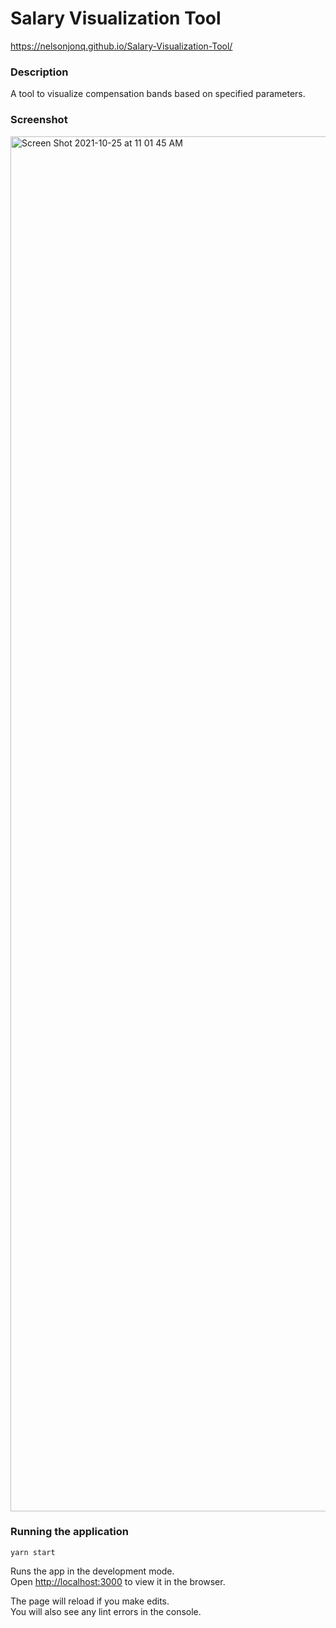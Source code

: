 # Salary Visualization Tool
https://nelsonjonq.github.io/Salary-Visualization-Tool/
### Description

A tool to visualize compensation bands based on specified parameters.

### Screenshot

<img width="2200" alt="Screen Shot 2021-10-25 at 11 01 45 AM" src="https://user-images.githubusercontent.com/41558771/138770322-f5d5cc88-96ab-4c15-856b-4a92ad0e062c.png">

### Running the application

`yarn start`

Runs the app in the development mode.\
Open [http://localhost:3000](http://localhost:3000) to view it in the browser.

The page will reload if you make edits.\
You will also see any lint errors in the console.
